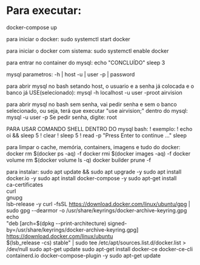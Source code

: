 # Para executar:
docker-compose up

para iniciar o docker:
  sudo systemctl start docker
  
para iniciar o docker com sistema:
  sudo systemctl enable docker

para entrar no container do mysql:
  echo "CONCLUÍDO"
sleep 3

  mysql parametros:
   -h   |   host
   -u   |   user
   -p   |   password

para abrir mysql no bash setando host, o usuario e a senha já colocada e o banco já USE(selecionado):
  mysql -h localhost -u user -proot airvision

para abrir mysql no bash sem senha, vai pedir senha e sem o banco selecionado, ou seja, terá que executar "use airvision;" dentro do mysql:
  mysql -u user -p
Se pedir senha, digite:
  root

PARA USAR COMANDO SHELL DENTRO DO mysql bash:
 \! 
 exemplo:
 \! echo oi && sleep 5
 \! clear
 \! sleep 5
 \! read -p "Press Enter to continue ..." sleep

para limpar o cache, memória, containers, imagens e tudo do docker:
  docker rm $(docker ps -aq) -f
  docker rmi $(docker images -aq) -f
  docker volume rm $(docker volume ls -q)
  docker builder prune -f
  
para instalar:
  sudo apt update && sudo apt upgrade -y
  sudo apt install docker.io -y
  sudo apt install docker-compose -y
  sudo apt-get install \
      ca-certificates \
      curl \
      gnupg \
      lsb-release -y
  curl -fsSL https://download.docker.com/linux/ubuntu/gpg | sudo gpg --dearmor -o /usr/share/keyrings/docker-archive-keyring.gpg
  echo \
    "deb [arch=$(dpkg --print-architecture) signed-by=/usr/share/keyrings/docker-archive-keyring.gpg] https://download.docker.com/linux/ubuntu \
    $(lsb_release -cs) stable" | sudo tee /etc/apt/sources.list.d/docker.list > /dev/null
  sudo apt-get update
  sudo apt-get install docker-ce docker-ce-cli containerd.io docker-compose-plugin -y
  sudo apt-get update